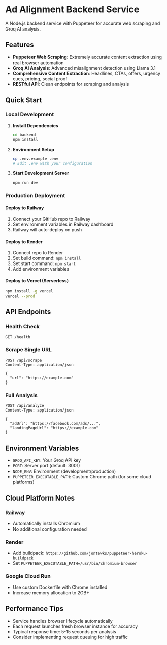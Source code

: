 # Ad Alignment Backend Service

A Node.js backend service with Puppeteer for accurate web scraping and Groq AI analysis.

## Features

- **Puppeteer Web Scraping**: Extremely accurate content extraction using real browser automation
- **Groq AI Analysis**: Advanced misalignment detection using Llama 3.1
- **Comprehensive Content Extraction**: Headlines, CTAs, offers, urgency cues, pricing, social proof
- **RESTful API**: Clean endpoints for scraping and analysis

## Quick Start

### Local Development

1. **Install Dependencies**
   ```bash
   cd backend
   npm install
   ```

2. **Environment Setup**
   ```bash
   cp .env.example .env
   # Edit .env with your configuration
   ```

3. **Start Development Server**
   ```bash
   npm run dev
   ```

### Production Deployment

#### Deploy to Railway
1. Connect your GitHub repo to Railway
2. Set environment variables in Railway dashboard
3. Railway will auto-deploy on push

#### Deploy to Render
1. Connect repo to Render
2. Set build command: `npm install`
3. Set start command: `npm start`
4. Add environment variables

#### Deploy to Vercel (Serverless)
```bash
npm install -g vercel
vercel --prod
```

## API Endpoints

### Health Check
```
GET /health
```

### Scrape Single URL
```
POST /api/scrape
Content-Type: application/json

{
  "url": "https://example.com"
}
```

### Full Analysis
```
POST /api/analyze
Content-Type: application/json

{
  "adUrl": "https://facebook.com/ads/...",
  "landingPageUrl": "https://example.com"
}
```

## Environment Variables

- `GROQ_API_KEY`: Your Groq API key
- `PORT`: Server port (default: 3001)
- `NODE_ENV`: Environment (development/production)
- `PUPPETEER_EXECUTABLE_PATH`: Custom Chrome path (for some cloud platforms)

## Cloud Platform Notes

### Railway
- Automatically installs Chromium
- No additional configuration needed

### Render
- Add buildpack: `https://github.com/jontewks/puppeteer-heroku-buildpack`
- Set `PUPPETEER_EXECUTABLE_PATH=/usr/bin/chromium-browser`

### Google Cloud Run
- Use custom Dockerfile with Chrome installed
- Increase memory allocation to 2GB+

## Performance Tips

- Service handles browser lifecycle automatically
- Each request launches fresh browser instance for accuracy
- Typical response time: 5-15 seconds per analysis
- Consider implementing request queuing for high traffic